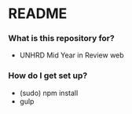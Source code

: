 # README #

### What is this repository for? ###

* UNHRD Mid Year in Review web

### How do I get set up? ###

* (sudo) npm install
* gulp